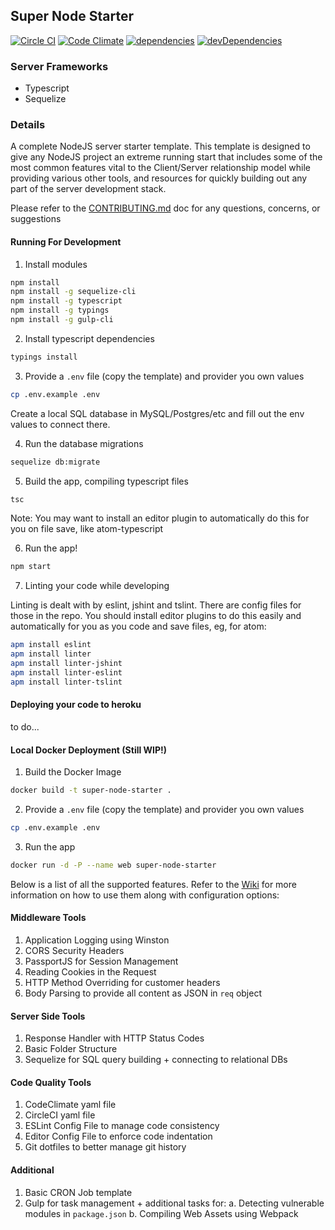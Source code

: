 ## Super Node Starter

[![Circle CI](https://circleci.com/gh/gigster-eng/super-node-starter.svg?style=svg&circle-token=15cb369d08b433d47648e998cf8eac8e369ca858)](https://circleci.com/gh/gigster-eng/super-node-starter) [![Code Climate](https://codeclimate.com/repos/567779db7df1497f6c004c1d/badges/e873373aad89c2eca43e/gpa.svg)](https://codeclimate.com/repos/567779db7df1497f6c004c1d/feed) [![dependencies](https://david-dm.org/gigster-eng/super-node-starter.svg)](https://david-dm.org/gigster-eng/super-node-starter) [![devDependencies](https://david-dm.org/gigster-eng/super-node-starter/dev-status.svg)](https://david-dm.org/gigster-eng/super-node-starter#info=devDependencies)

### Server Frameworks

- Typescript
- Sequelize

### Details

A complete NodeJS server starter template. This template is designed to give any NodeJS project an extreme running start that includes some of the most common features vital to the Client/Server relationship model while providing various other tools, and resources for quickly building out any part of the server development stack.

Please refer to the [CONTRIBUTING.md](https://github.com/gigster-eng/super-node-starter/blob/master/CONTRIBUTING.md) doc for any questions, concerns, or suggestions

#### Running For Development

1. Install modules

```sh
npm install
npm install -g sequelize-cli
npm install -g typescript
npm install -g typings
npm install -g gulp-cli
```

2. Install typescript dependencies

```sh
typings install
```

3. Provide a `.env` file (copy the template) and provider you own values

```sh
cp .env.example .env
```

Create a local SQL database in MySQL/Postgres/etc and fill out the env values to connect there.

4. Run the database migrations
```sh
sequelize db:migrate
```

5. Build the app, compiling typescript files

```sh
tsc
```

Note: You may want to install an editor plugin to automatically do this for you on file save, like atom-typescript

6. Run the app!

```sh
npm start
```

7. Linting your code while developing

Linting is dealt with by eslint, jshint and tslint. There are config files for those in the repo. You should install editor plugins to do this easily and automatically for you as you code and save files, eg, for atom:

```sh
apm install eslint
apm install linter
apm install linter-jshint
apm install linter-eslint
apm install linter-tslint
```

#### Deploying your code to heroku ####
to do...

#### Local Docker Deployment (Still WIP!)

1. Build the Docker Image

```sh
docker build -t super-node-starter .
```

2. Provide a `.env` file (copy the template) and provider you own values

```sh
cp .env.example .env
```

3. Run the app

```sh
docker run -d -P --name web super-node-starter
```

Below is a list of all the supported features. Refer to the [Wiki](https://github.com/gigster-eng/super-node-starter/wiki) for more information on how to use them along with configuration options:

#### Middleware Tools
1. Application Logging using Winston
2. CORS Security Headers
3. PassportJS for Session Management
4. Reading Cookies in the Request
5. HTTP Method Overriding for customer headers
6. Body Parsing to provide all content as JSON in `req` object

#### Server Side Tools
1. Response Handler with HTTP Status Codes
2. Basic Folder Structure
3. Sequelize for SQL query building + connecting to relational DBs

#### Code Quality Tools
1. CodeClimate yaml file
2. CircleCI yaml file
3. ESLint Config File to manage code consistency
4. Editor Config File to enforce code indentation
5. Git dotfiles to better manage git history

#### Additional
1. Basic CRON Job template
2. Gulp for task management + additional tasks for:
	a. Detecting vulnerable modules in `package.json`
	b. Compiling Web Assets using Webpack
